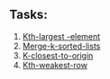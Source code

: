 ## Tasks:

1. [Kth-largest -element](https://leetcode.com/problems/kth-largest-element-in-an-array/description/)
2. [Merge-k-sorted-lists](https://leetcode.com/problems/merge-k-sorted-lists/)
3. [K-closest-to-origin](https://leetcode.com/problems/k-closest-points-to-origin/submissions/1470169693/)
4. [Kth-weakest-row](https://leetcode.com/problems/the-k-weakest-rows-in-a-matrix/)

